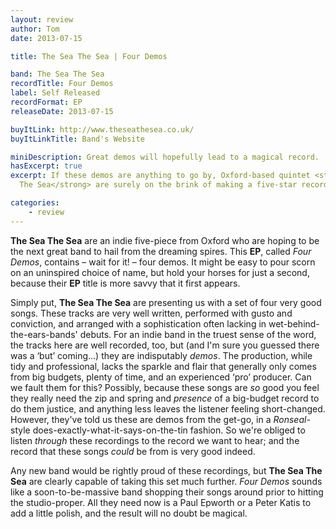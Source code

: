 ```yaml
---
layout: review
author: Tom
date: 2013-07-15

title: The Sea The Sea | Four Demos

band: The Sea The Sea
recordTitle: Four Demos
label: Self Released
recordFormat: EP
releaseDate: 2013-07-15

buyItLink: http://www.theseathesea.co.uk/
buyItLinkTitle: Band's Website

miniDescription: Great demos will hopefully lead to a magical record. 
hasExcerpt: true
excerpt: If these demos are anything to go by, Oxford-based quintet <strong>The Sea
  The Sea</strong> are surely on the brink of making a five-star record.

categories:
	- review
---
```


**The Sea The Sea** are an indie five-piece from Oxford who are hoping to be the next great band to hail from the dreaming spires. This **EP**, called *Four Demos*, contains – wait for it! – four demos. It might be easy to pour scorn on an uninspired choice of name, but hold your horses for just a second, because their **EP** title is more savvy that it first appears.

Simply put, **The Sea The Sea** are presenting us with a set of four very good songs. These tracks are very well written, performed with gusto and conviction, and arranged with a sophistication often lacking in wet-behind-the-ears-bands' debuts. For an indie band in the truest sense of the word, the tracks here are well recorded, too, but (and I'm sure you guessed there was a ‘but’ coming...) they are indisputably _demos_. The production, while tidy and professional, lacks the sparkle and flair that generally only comes from big budgets, plenty of time, and an experienced ‘pro’ producer. Can we fault them for this? Possibly, because these songs are _so_ good you feel they really need the zip and spring and _presence_ of a big-budget record to do them justice, and anything less leaves the listener feeling short-changed. However, they've told us these are demos from the get-go, in a *Ronseal*-style does-exactly-what-it-says-on-the-tin fashion. So we're obliged to listen _through_ these recordings to the record we want to hear; and the record that these songs _could_ be from is very good indeed.

Any new band would be rightly proud of these recordings, but **The Sea The Sea** are clearly capable of taking this set much further. *Four Demos* sounds like a soon-to-be-massive band shopping their songs around prior to hitting the studio-proper. All they need now is a Paul Epworth or a Peter Katis to add a little polish, and the result will no doubt be magical.


